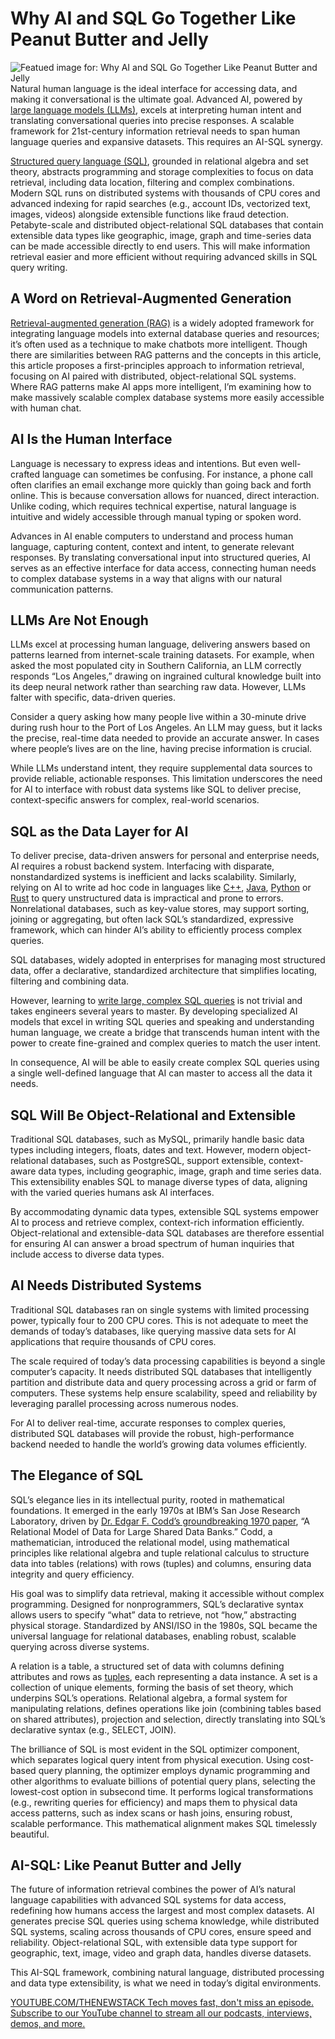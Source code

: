 # Why AI and SQL Go Together Like Peanut Butter and Jelly
![Featued image for: Why AI and SQL Go Together Like Peanut Butter and Jelly](https://cdn.thenewstack.io/media/2025/06/ab0e7bd3-ai-sql-go-together-pbj-1024x576.jpg)
Natural human language is the ideal interface for accessing data, and making it conversational is the ultimate goal. Advanced AI, powered by [large language models (LLMs)](https://thenewstack.io/what-is-a-large-language-model/), excels at interpreting human intent and translating conversational queries into precise responses. A scalable framework for 21st-century information retrieval needs to span human language queries and expansive datasets. This requires an AI-SQL synergy.

[Structured query language (SQL)](https://thenewstack.io/3-foundational-principles-for-writing-efficient-sql/), grounded in relational algebra and set theory, abstracts programming and storage complexities to focus on data retrieval, including data location, filtering and complex combinations. Modern SQL runs on distributed systems with thousands of CPU cores and advanced indexing for rapid searches (e.g., account IDs, vectorized text, images, videos) alongside extensible functions like fraud detection.
Petabyte-scale and distributed object-relational SQL databases that contain extensible data types like geographic, image, graph and time-series data can be made accessible directly to end users. This will make information retrieval easier and more efficient without requiring advanced skills in SQL query writing.

## A Word on Retrieval-Augmented Generation
[Retrieval-augmented generation (RAG)](https://thenewstack.io/advanced-retrieval-augmented-generation-rag-techniques/) is a widely adopted framework for integrating language models into external database queries and resources; it’s often used as a technique to make chatbots more intelligent.
Though there are similarities between RAG patterns and the concepts in this article, this article proposes a first-principles approach to information retrieval, focusing on AI paired with distributed, object-relational SQL systems. Where RAG patterns make AI apps more intelligent, I’m examining how to make massively scalable complex database systems more easily accessible with human chat.

## AI Is the Human Interface
Language is necessary to express ideas and intentions. But even well-crafted language can sometimes be confusing. For instance, a phone call often clarifies an email exchange more quickly than going back and forth online. This is because conversation allows for nuanced, direct interaction. Unlike coding, which requires technical expertise, natural language is intuitive and widely accessible through manual typing or spoken word.

Advances in AI enable computers to understand and process human language, capturing content, context and intent, to generate relevant responses. By translating conversational input into structured queries, AI serves as an effective interface for data access, connecting human needs to complex database systems in a way that aligns with our natural communication patterns.

## LLMs Are Not Enough
LLMs excel at processing human language, delivering answers based on patterns learned from internet-scale training datasets. For example, when asked the most populated city in Southern California, an LLM correctly responds “Los Angeles,” drawing on ingrained cultural knowledge built into its deep neural network rather than searching raw data. However, LLMs falter with specific, data-driven queries.

Consider a query asking how many people live within a 30-minute drive during rush hour to the Port of Los Angeles. An LLM may guess, but it lacks the precise, real-time data needed to provide an accurate answer. In cases where people’s lives are on the line, having precise information is crucial.

While LLMs understand intent, they require supplemental data sources to provide reliable, actionable responses. This limitation underscores the need for AI to interface with robust data systems like SQL to deliver precise, context-specific answers for complex, real-world scenarios.

## SQL as the Data Layer for AI
To deliver precise, data-driven answers for personal and enterprise needs, AI requires a robust backend system. Interfacing with disparate, nonstandardized systems is inefficient and lacks scalability. Similarly, relying on AI to write ad hoc code in languages like [C++](https://roadmap.sh/cpp), [Java](https://thenewstack.io/introduction-to-java-programming-language/), [Python](https://thenewstack.io/what-is-python/) or [Rust](https://thenewstack.io/rust-programming-language-guide/) to query unstructured data is impractical and prone to errors. Nonrelational databases, such as key-value stores, may support sorting, joining or aggregating, but often lack SQL’s standardized, expressive framework, which can hinder AI’s ability to efficiently process complex queries.

SQL databases, widely adopted in enterprises for managing most structured data, offer a declarative, standardized architecture that simplifies locating, filtering and combining data.

However, learning to [write large, complex SQL queries](https://thenewstack.io/how-to-write-sql-queries/) is not trivial and takes engineers several years to master. By developing specialized AI models that excel in writing SQL queries and speaking and understanding human language, we create a bridge that transcends human intent with the power to create fine-grained and complex queries to match the user intent.

In consequence, AI will be able to easily create complex SQL queries using a single well-defined language that AI can master to access all the data it needs.

## SQL Will Be Object-Relational and Extensible
Traditional SQL databases, such as MySQL, primarily handle basic data types including integers, floats, dates and text. However, modern object-relational databases, such as PostgreSQL, support extensible, context-aware data types, including geographic, image, graph and time series data. This extensibility enables SQL to manage diverse types of data, aligning with the varied queries humans ask AI interfaces.

By accommodating dynamic data types, extensible SQL systems empower AI to process and retrieve complex, context-rich information efficiently. Object-relational and extensible-data SQL databases are therefore essential for ensuring AI can answer a broad spectrum of human inquiries that include access to diverse data types.

## AI Needs Distributed Systems
Traditional SQL databases ran on single systems with limited processing power, typically four to 200 CPU cores. This is not adequate to meet the demands of today’s databases, like querying massive data sets for AI applications that require thousands of CPU cores.

The scale required of today’s data processing capabilities is beyond a single computer’s capacity. It needs distributed SQL databases that intelligently partition and distribute data and query processing across a grid or farm of computers. These systems help ensure scalability, speed and reliability by leveraging parallel processing across numerous nodes.

For AI to deliver real-time, accurate responses to complex queries, distributed SQL databases will provide the robust, high-performance backend needed to handle the world’s growing data volumes efficiently.

## The Elegance of SQL
SQL’s elegance lies in its intellectual purity, rooted in mathematical foundations. It emerged in the early 1970s at IBM’s San Jose Research Laboratory, driven by [Dr. Edgar F. Codd’s groundbreaking 1970 paper](https://thenewstack.io/to-sql-or-not-to-sql-that-is-not-the-question/), “A Relational Model of Data for Large Shared Data Banks.” Codd, a mathematician, introduced the relational model, using mathematical principles like relational algebra and tuple relational calculus to structure data into tables (relations) with rows (tuples) and columns, ensuring data integrity and query efficiency.

His goal was to simplify data retrieval, making it accessible without complex programming. Designed for nonprogrammers, SQL’s declarative syntax allows users to specify “what” data to retrieve, not “how,” abstracting physical storage. Standardized by ANSI/ISO in the 1980s, SQL became the universal language for relational databases, enabling robust, scalable querying across diverse systems.

A relation is a table, a structured set of data with columns defining attributes and rows as [tuples](https://en.wikipedia.org/wiki/Tuple#:~:text=In%20mathematics%2C%20a%20tuple%20is,tuple%2C%20called%20the%20empty%20tuple.), each representing a data instance. A set is a collection of unique elements, forming the basis of set theory, which underpins SQL’s operations. Relational algebra, a formal system for manipulating relations, defines operations like join (combining tables based on shared attributes), projection and selection, directly translating into SQL’s declarative syntax (e.g., SELECT, JOIN).

The brilliance of SQL is most evident in the SQL optimizer component, which separates logical query intent from physical execution. Using cost-based query planning, the optimizer employs dynamic programming and other algorithms to evaluate billions of potential query plans, selecting the lowest-cost option in subsecond time. It performs logical transformations (e.g., rewriting queries for efficiency) and maps them to physical data access patterns, such as index scans or hash joins, ensuring robust, scalable performance. This mathematical alignment makes SQL timelessly beautiful.

## AI-SQL: Like Peanut Butter and Jelly
The future of information retrieval combines the power of AI’s natural language capabilities with advanced SQL systems for data access, redefining how humans access the largest and most complex datasets. AI generates precise SQL queries using schema knowledge, while distributed SQL systems, scaling across thousands of CPU cores, ensure speed and reliability. Object-relational SQL, with extensible data type support for geographic, text, image, video and graph data, handles diverse datasets.

This AI-SQL framework, combining natural language, distributed processing and data type extensibility, is what we need in today’s digital environments.

[
YOUTUBE.COM/THENEWSTACK
Tech moves fast, don't miss an episode. Subscribe to our YouTube
channel to stream all our podcasts, interviews, demos, and more.
](https://youtube.com/thenewstack?sub_confirmation=1)